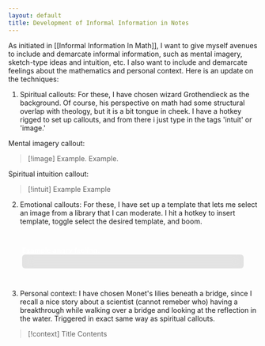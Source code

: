 ```yaml
---
layout: default
title: Development of Informal Information in Notes
---
```

As initiated in [[Informal Information In Math]], I want to give myself avenues to include and demarcate informal information, such as mental imagery, sketch-type ideas and intuition, etc. I also want to include and demarcate feelings about the mathematics and personal context. Here is an update on the techniques:

1. Spiritual callouts: 
For these, I have chosen wizard Grothendieck as the background. Of course, his perspective on math had some structural overlap with theology, but it is a bit tongue in cheek. I have a hotkey rigged to set up callouts, and from there i just type in the tags 'intuit' or 'image.'

Mental imagery callout:
> [!image] Example.
> Example.

Spiritual intuition callout:
> [!intuit] Example
> Example

2. Emotional callouts:
For these, I have set up a template that lets me select an image from a library that I can moderate. I hit a hotkey to insert template, toggle select the desired template, and boom.
<div style="background-image: url('https://upload.wikimedia.org/wikipedia/commons/f/f5/An_angel_leading_a_soul_into_hell._Oil_painting_by_a_followe_Wellcome_L0030887.jpg'); background-size: cover; background-position: center; padding: 2em; border-radius: 12px; margin-top: 1em; position: relative; color: white;">
  <strong>Example angry feeling.</strong><br>
  <div style="backdrop-filter: blur(10px); background-color: rgba(0, 0, 0, 0.1); padding: 1em; border-radius: 6px; color: #c9c9c9;">
    
  </div>
</div>

3. Personal context:
I have chosen Monet's lilies beneath a bridge, since I recall a nice story about a scientist (cannot remeber who) having a breakthrough while walking over a bridge and looking at the reflection in the water. Triggered in exact same way as spiritual callouts.

> [!context] Title
> Contents





